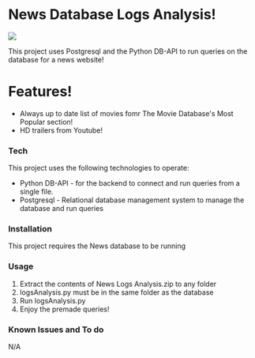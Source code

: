 # News Database Logs Analysis!

![](https://imgur.com/a/QoNTM)

This project uses Postgresql and the Python DB-API to run queries on the database for a news website!

# Features!

  - Always up to date list of movies fomr The Movie Database's Most Popular section!
  - HD trailers from Youtube!

### Tech

This project uses the following technologies to operate:

* Python DB-API - for the backend to connect and run queries from a single file.
* Postgresql - Relational database management system to manage the database and run queries

### Installation

This project requires the News database to be running

### Usage
1. Extract the contents of News Logs Analysis.zip to any folder
2. logsAnalysis.py must be in the same folder as the database
3. Run logsAnalysis.py
4. Enjoy the premade queries!

### Known Issues and To do
N/A
